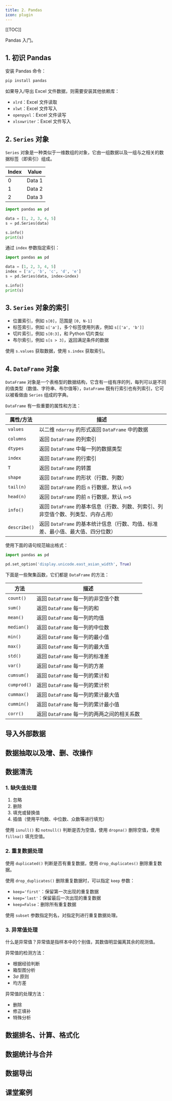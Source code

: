 ```yaml
---
title: 2. Pandas
icon: plugin
---
```


[[TOC]]

Pandas 入门。

<!-- more -->

## 1. 初识 Pandas

安装 Pandas 命令：

```bash
pip install pandas
```

如果导入/导出 Excel 文件数据，则需要安装其他依赖库：

- `xlrd`：Excel 文件读取
- `xlwt`：Excel 文件写入
- `openpyxl`：Excel 文件读写
- `xlsxwriter`：Excel 文件写入

## 2. `Series` 对象

`Series` 对象是一种类似于一维数组的对象，它由一组数据以及一组与之相关的数据标签（即索引）组成。

| Index | Value  |
| ----- | ------ |
| 0     | Data 1 |
| 1     | Data 2 |
| 2     | Data 3 |

```python
import pandas as pd

data = [1, 2, 3, 4, 5]
s = pd.Series(data)

s.info()
print(s)
```

通过 `index` 参数指定索引：

```python
import pandas as pd

data = [1, 2, 3, 4, 5]
index = ['a', 'b', 'c', 'd', 'e']
s = pd.Series(data, index=index)

s.info()
print(s)
```

## 3. `Series` 对象的索引

- 位置索引，例如 `s[0]`，范围是 `[0, N-1]`
- 标签索引，例如 `s['a']`，多个标签使用列表，例如 `s[['a', 'b']]`
- 切片索引，例如 `s[0:3]`，和 Python 切片类似
- 布尔索引，例如 `s[s > 3]`，返回满足条件的数据

使用 `s.values` 获取数据，使用 `s.index` 获取索引。

## 4. `DataFrame` 对象

`DataFrame` 对象是一个表格型的数据结构，它含有一组有序的列，每列可以是不同的值类型（数值、字符串、布尔值等），`DataFrame` 既有行索引也有列索引，它可以被看做由 `Series` 组成的字典。

`DataFrame` 有一些重要的属性和方法：

| 属性/方法    | 描述                                                                              |
| ------------ | --------------------------------------------------------------------------------- |
| `values`     | 以二维 `ndarray` 的形式返回 `DataFrame` 中的数据                                  |
| `columns`    | 返回 `DataFrame` 的列索引                                                         |
| `dtypes`     | 返回 `DataFrame` 中每一列的数据类型                                               |
| `index`      | 返回 `DataFrame` 的行索引                                                         |
| `T`          | 返回 `DataFrame` 的转置                                                           |
| `shape`      | 返回 `DataFrame` 的形状（行数、列数）                                             |
| `tail(n)`    | 返回 `DataFrame` 的后 `n` 行数据，默认 `n=5`                                      |
| `head(n)`    | 返回 `DataFrame` 的前 `n` 行数据，默认 `n=5`                                      |
| `info()`     | 返回 `DataFrame` 的基本信息（行数、列数、列索引、列非空值个数、列类型、内存占用） |
| `describe()` | 返回 `DataFrame` 的基本统计信息（行数、均值、标准差、最小值、最大值、四分位数）   |

使用下面的语句规范输出格式：

```python
import pandas as pd

pd.set_option('display.unicode.east_asian_width', True)
```

下面是一些聚集函数，它们都是 `DataFrame` 的方法：

| 方法        | 描述                                        |
| ----------- | ------------------------------------------- |
| `count()`   | 返回 `DataFrame` 每一列的非空值个数         |
| `sum()`     | 返回 `DataFrame` 每一列的和                 |
| `mean()`    | 返回 `DataFrame` 每一列的均值               |
| `median()`  | 返回 `DataFrame` 每一列的中位数             |
| `min()`     | 返回 `DataFrame` 每一列的最小值             |
| `max()`     | 返回 `DataFrame` 每一列的最大值             |
| `std()`     | 返回 `DataFrame` 每一列的标准差             |
| `var()`     | 返回 `DataFrame` 每一列的方差               |
| `cumsum()`  | 返回 `DataFrame` 每一列的累计和             |
| `cumprod()` | 返回 `DataFrame` 每一列的累计积             |
| `cummax()`  | 返回 `DataFrame` 每一列的累计最大值         |
| `cummin()`  | 返回 `DataFrame` 每一列的累计最小值         |
| `corr()`    | 返回 `DataFrame` 每一列的两两之间的相关系数 |

## 导入外部数据

## 数据抽取以及增、删、改操作

## 数据清洗

### 1. 缺失值处理

1. 忽略
2. 删除
3. 填充或替换值
4. 插值（使用平均数、中位数、众数等进行填充）

使用 `isnull()` 和 `notnull()` 判断是否为空值，使用 `dropna()` 删除空值，使用 `fillna()` 填充空值。

### 2. 重复数据处理

使用 `duplicated()` 判断是否有重复数据，使用 `drop_duplicates()` 删除重复数据。

使用 `drop_duplicates()` 删除重复数据时，可以指定 `keep` 参数：

- `keep='first'`：保留第一次出现的重复数据
- `keep='last'`：保留最后一次出现的重复数据
- `keep=False`：删除所有重复数据

使用 `subset` 参数指定列名，对指定列进行重复数据处理。

### 3. 异常值处理

什么是异常值？异常值是指样本中的个别值，其数值明显偏离其余的观测值。

异常值的检测方法：

- 根据经验判断
- 箱型图分析
- $3\sigma$ 原则
- 均方差

异常值的处理方法：

- 删除
- 修正填补
- 特殊分析

## 数据排名、计算、格式化

## 数据统计与合并

## 数据导出

## 课堂案例
